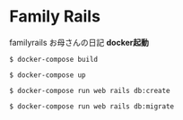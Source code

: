 # Family Rails

familyrails お母さんの日記
**docker起動**

```
$ docker-compose build

$ docker-compose up

$ docker-compose run web rails db:create

$ docker-compose run web rails db:migrate
```
